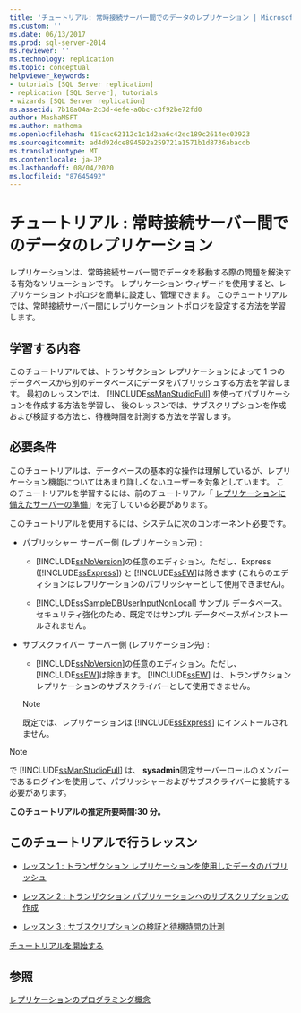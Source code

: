 ```yaml
---
title: 'チュートリアル: 常時接続サーバー間でのデータのレプリケーション | Microsoft Docs'
ms.custom: ''
ms.date: 06/13/2017
ms.prod: sql-server-2014
ms.reviewer: ''
ms.technology: replication
ms.topic: conceptual
helpviewer_keywords:
- tutorials [SQL Server replication]
- replication [SQL Server], tutorials
- wizards [SQL Server replication]
ms.assetid: 7b18a04a-2c3d-4efe-a0bc-c3f92be72fd0
author: MashaMSFT
ms.author: mathoma
ms.openlocfilehash: 415cac62112c1c1d2aa6c42ec189c2614ec03923
ms.sourcegitcommit: ad4d92dce894592a259721a1571b1d8736abacdb
ms.translationtype: MT
ms.contentlocale: ja-JP
ms.lasthandoff: 08/04/2020
ms.locfileid: "87645492"
---
```

# <a name="tutorial-replicating-data-between-continuously-connected-servers"></a>チュートリアル : 常時接続サーバー間でのデータのレプリケーション
  レプリケーションは、常時接続サーバー間でデータを移動する際の問題を解決する有効なソリューションです。 レプリケーション ウィザードを使用すると、レプリケーション トポロジを簡単に設定し、管理できます。 このチュートリアルでは、常時接続サーバー間にレプリケーション トポロジを設定する方法を学習します。  
  
## <a name="what-you-will-learn"></a>学習する内容  
 このチュートリアルでは、トランザクション レプリケーションによって 1 つのデータベースから別のデータベースにデータをパブリッシュする方法を学習します。 最初のレッスンでは、 [!INCLUDE[ssManStudioFull](../../includes/ssmanstudiofull-md.md)] を使ってパブリケーションを作成する方法を学習し、 後のレッスンでは、サブスクリプションを作成および検証する方法と、待機時間を計測する方法を学習します。  
  
## <a name="requirements"></a>必要条件  
 このチュートリアルは、データベースの基本的な操作は理解しているが、レプリケーション機能についてはあまり詳しくないユーザーを対象としています。 このチュートリアルを学習するには、前のチュートリアル「 [レプリケーションに備えたサーバーの準備](tutorial-preparing-the-server-for-replication.md)」を完了している必要があります。  
  
 このチュートリアルを使用するには、システムに次のコンポーネント必要です。  
  
-   パブリッシャー サーバー側 (レプリケーション元) :  
  
    -   [!INCLUDE[ssNoVersion](../../includes/ssnoversion-md.md)]の任意のエディション。ただし、Express ([!INCLUDE[ssExpress](../../includes/ssexpress-md.md)]) と [!INCLUDE[ssEW](../../includes/ssew-md.md)]は除きます (これらのエディションはレプリケーションのパブリッシャーとして使用できません)。  
  
    -   [!INCLUDE[ssSampleDBUserInputNonLocal](../../includes/sssampledbuserinputnonlocal-md.md)] サンプル データベース。 セキュリティ強化のため、既定ではサンプル データベースがインストールされません。  
  
-   サブスクライバー サーバー側 (レプリケーション先) :  
  
    -   [!INCLUDE[ssNoVersion](../../includes/ssnoversion-md.md)]の任意のエディション。ただし、 [!INCLUDE[ssEW](../../includes/ssew-md.md)]は除きます。 [!INCLUDE[ssEW](../../includes/ssew-md.md)] は、トランザクション レプリケーションのサブスクライバーとして使用できません。  
  
    > [!NOTE]  
    >  既定では、レプリケーションは [!INCLUDE[ssExpress](../../includes/ssexpress-md.md)] にインストールされません。  
  
> [!NOTE]  
>  で [!INCLUDE[ssManStudioFull](../../includes/ssmanstudiofull-md.md)] は、 **sysadmin**固定サーバーロールのメンバーであるログインを使用して、パブリッシャーおよびサブスクライバーに接続する必要があります。  
  
 **このチュートリアルの推定所要時間:30 分。**  
  
## <a name="lessons-in-this-tutorial"></a>このチュートリアルで行うレッスン  
  
-   [レッスン 1 : トランザクション レプリケーションを使用したデータのパブリッシュ](lesson-1-publishing-data-using-transactional-replication.md)  
  
-   [レッスン 2 : トランザクション パブリケーションへのサブスクリプションの作成](lesson-2-creating-a-subscription-to-the-transactional-publication.md)  
  
-   [レッスン 3 : サブスクリプションの検証と待機時間の計測](lesson-3-validating-the-subscription-and-measuring-latency.md)  
  
 [チュートリアルを開始する](transactional/transactional-replication.md)  
  
## <a name="see-also"></a>参照  
 [レプリケーションのプログラミング概念](concepts/replication-programming-concepts.md)  
  
  
